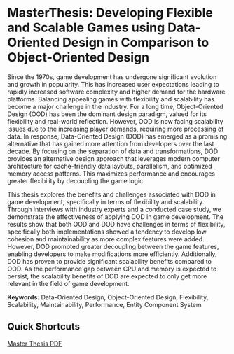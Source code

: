 # MasterThesis: Developing Flexible and Scalable Games using Data-Oriented Design in Comparison to Object-Oriented Design

Since the 1970s, game development has undergone significant evolution and
growth in popularity. This has increased user expectations leading to rapidly
increased software complexity and higher demand for the hardware platforms.
Balancing appealing games with flexibility and scalability has become a major
challenge in the industry. For a long time, Object-Oriented Design (OOD) has
been the dominant design paradigm, valued for its flexibility and real-world reflection.
However, OOD is now facing scalability issues due to the increasing
player demands, requiring more processing of data. In response, Data-Oriented
Design (DOD) has emerged as a promising alternative that has gained more
attention from developers over the last decade. By focusing on the separation
of data and transformations, DOD provides an alternative design approach that
leverages modern computer architecture for cache-friendly data layouts, parallelism,
and optimized memory access patterns. This maximizes performance
and encourages greater flexibility by decoupling the game logic.

This thesis explores the benefits and challenges associated with DOD in game
development, specifically in terms of flexibility and scalability. Through interviews
with industry experts and a conducted case study, we demonstrate the
effectiveness of applying DOD in game development. The results show that both
OOD and DOD have challenges in terms of flexibility, specifically both implementations
showed a tendency to develop low cohesion and maintainability as
more complex features were added. However, DOD promoted greater decoupling
between the game features, enabling developers to make modifications
more efficiently. Additionally, DOD has proven to provide significant scalability
benefits compared to OOD. As the performance gap between CPU and memory
is expected to persist, the scalability benefits of DOD are expected to only get
more relevant in the field of game development.

**Keywords:** Data-Oriented Design, Object-Oriented Design, Flexibility, Scalability,
Maintainability, Performance, Entity Component System

## Quick Shortcuts
[Master Thesis PDF](https://github.com/fpil/MasterThesis/blob/main/Master_Thesis.pdf)
